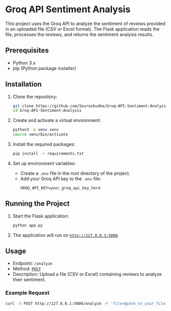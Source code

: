 # Groq API Sentiment Analysis

This project uses the Groq API to analyze the sentiment of reviews provided in an uploaded file (CSV or Excel format). The Flask application reads the file, processes the reviews, and returns the sentiment analysis results.

## Prerequisites

- Python 3.x
- pip (Python package installer)

## Installation

1. Clone the repository:
    ```sh
    git clone https://github.com/Souravbudke/Groq-API-Sentiment-Analysis.git
    cd Groq-API-Sentiment-Analysis
    ```

2. Create and activate a virtual environment:
    ```sh
    python3 -m venv venv
    source venv/bin/activate
    ```

3. Install the required packages:
    ```sh
    pip install -r requirements.txt
    ```

4. Set up environment variables:
    - Create a `.env` file in the root directory of the project.
    - Add your Groq API key to the `.env` file:
        ```
        GROQ_API_KEY=your_groq_api_key_here
        ```

## Running the Project

1. Start the Flask application:
    ```sh
    python app.py
    ```

2. The application will run on [`http://127.0.0.1:5000`](command:_github.copilot.openSymbolFromReferences?%5B%22%22%2C%5B%7B%22uri%22%3A%7B%22scheme%22%3A%22file%22%2C%22authority%22%3A%22%22%2C%22path%22%3A%22%2FUsers%2Fsouravbudke%2Fsenti%2Fapp.py%22%2C%22query%22%3A%22%22%2C%22fragment%22%3A%22%22%7D%2C%22pos%22%3A%7B%22line%22%3A53%2C%22character%22%3A13%7D%7D%5D%2C%22e4b0adba-9772-4b9e-b4ad-6db84782cb0f%22%5D "Go to definition").

## Usage

- Endpoint: `/analyze`
- Method: [`POST`](command:_github.copilot.openSymbolFromReferences?%5B%22%22%2C%5B%7B%22uri%22%3A%7B%22scheme%22%3A%22file%22%2C%22authority%22%3A%22%22%2C%22path%22%3A%22%2FUsers%2Fsouravbudke%2Fsenti%2Fapp.py%22%2C%22query%22%3A%22%22%2C%22fragment%22%3A%22%22%7D%2C%22pos%22%3A%7B%22line%22%3A53%2C%22character%22%3A8%7D%7D%5D%2C%22e4b0adba-9772-4b9e-b4ad-6db84782cb0f%22%5D "Go to definition")
- Description: Upload a file (CSV or Excel) containing reviews to analyze their sentiment.

### Example Request

```sh
curl -X POST http://127.0.0.1:5000/analyze -F 'file=@path_to_your_file.csv'
